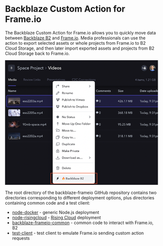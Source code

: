 # Backblaze Custom Action for Frame.io

The Backblaze Custom Action for Frame.io allows you to quickly move data between [Backblaze B2](https://www.backblaze.com/b2/cloud-storage.html) and [Frame.io](https://frame.io/). Media professionals can use the action to export selected assets or whole projects from Frame.io to B2 Cloud Storage, and then later import exported assets and projects from B2 Cloud Storage back to Frame.io.

![Frame.io screenshot showing custom action on context menu](images/FrameioCustomAction.png)

The root directory of the backblaze-frameio GitHub repository contains two directories corresponding to different deployment options, plus directories containing common code and a test client:

- [node-docker](node-docker) - generic Node.js deployment
- [node-risingcloud](node-risingcloud) - [Rising Cloud](https://risingcloud.com/) deployment
- [backblaze-frameio-common](backblaze-frameio-common) - common code to interact with Frame.io, B2
- [test-client](test-client) - test client to emulate Frame.io sending custom action requests
